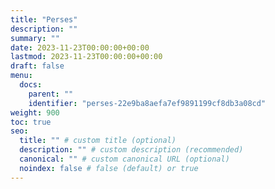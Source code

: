 ```yaml
---
title: "Perses"
description: ""
summary: ""
date: 2023-11-23T00:00:00+00:00
lastmod: 2023-11-23T00:00:00+00:00
draft: false
menu:
  docs:
    parent: ""
    identifier: "perses-22e9ba8aefa7ef9891199cf8db3a08cd"
weight: 900
toc: true
seo:
  title: "" # custom title (optional)
  description: "" # custom description (recommended)
  canonical: "" # custom canonical URL (optional)
  noindex: false # false (default) or true
---
```


